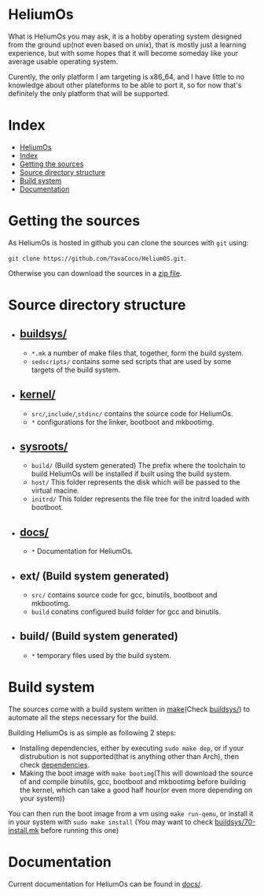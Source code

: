 # HeliumOs
What is HeliumOs you may ask, it is a hobby operating system designed from 
the ground up(not even based on unix), that is mostly just a learning 
experience, but with some hopes that it will become
someday like your average usable operating system.

Curently, the only platform I am targeting is x86_64, and I have little to no
knowledge about other plateforms to be able to port it, so for now that's
definitely the only platform that will be supported.

# Index
- [HeliumOs](#heliumos)
- [Index](#index)
- [Getting the sources](#getting-the-sources)
- [Source directory structure](#source-directory-structure)
- [Build system](#build-system)
- [Documentation](#documentation)

# Getting the sources
As HeliumOs is hosted in github you can clone the sources with `git` using:

`git clone https://github.com/YavaCoco/HeliumOS.git`.

Otherwise you can download the sources in a [zip file].


# Source directory structure
* ## [buildsys/]
  * `*.mk` a number of make files that, together, form the build system.
  * `sedscripts/` contains some sed scripts that are used by some targets of
 the build system.

* ## [kernel/]
  * `src/`,`include/`,`stdinc/` contains the source code for HeliumOs.
  * `*` configurations for the linker, bootboot and mkbootimg.

* ## [sysroots/]
  * `build/` (Build system generated) The prefix where the toolchain to build HeliumOs will be installed
  if built using the build system.
  * `host/` This folder represents the disk which will be passed to the
  virtual macine.
  * `initrd/` This folder represents the file tree for the initrd 
  loaded with bootboot.

* ## [docs/]
  * `*` Documentation for HeliumOs.

* ## ext/ (Build system generated)
  * `src/` contains source code for gcc, binutils, bootboot and mkbootimg.
  * `build` conatins configured build folder for gcc and binutils.

* ## build/ (Build system generated)
  * `*` temporary files used by the build system.

# Build system
The sources come with a build system written in [make](Check [buildsys/]) 
to automate all the steps necessary for the build.

Building HeliumOs is as simple as following 2 steps:
* Installing dependencies, either by executing `sudo make dep`, or if your 
distrubution is not supported(that is anything other than Arch), 
then check [dependencies].
* Making the boot image with `make bootimg`(This will download the source of
and compile binutils, gcc, bootboot and mkbootimg before building the kernel,
which can take a good half hour(or even more depending on your system))

You can then run the boot image from a vm using `make run-qemu`, or install 
it in your system with `sudo make install`
(You may want to check [buildsys/70-install.mk] before running this one)

# Documentation
Current documentation for HeliumOs can be found in [docs/].

[buildsys/]: buildsys/
[kernel/]: kernel/
[sysroots/]: sysroots/
[docs/]: docs/
[buildsys/70-install.mk]: buildsys/70-install.mk

[dependencies]: docs/dependencies

[make]: https://en.wikipedia.org/wiki/Make_(software)
[zip file]: https://github.com/YavaCoco/HeliumOS/archive/refs/heads/master.zip